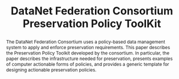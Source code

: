 ---
abstract: The DataNet Federation Consortium uses a policy-based data management system
  to apply and enforce preservation requirements. This paper describes the Preservation
  Policy Toolkit developed by the consortium. In particular, the paper describes the
  infrastructure needed for preservation, presents examples of computer actionable
  forms of policies, and provides a generic template for designing actionable preservation
  policies.
creators:
- Xu, Hao
- Rajasekar, Arcot
- Moore, Reagan
date: null
document_url: https://services.phaidra.univie.ac.at/api/object/o:429554/download
grand_parent: iPRES
institutions: []
keywords:
- policy-based data management
- preservation policies
- computer actionable procedures
landing_page_url: https://phaidra.univie.ac.at/o:429554
language: eng
layout: publication
license: CC BY 4.0 International
notes_url: null
parent: iPRES 2015
presentation_url: null
size: 761619
source_name: iPRES
title: DataNet Federation Consortium Preservation Policy ToolKit
type: paper
year: 2015
---